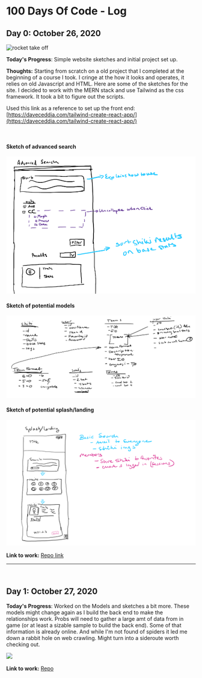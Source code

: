 # 100 Days Of Code - Log


## Day 0: October 26, 2020

![rocket take off](https://media.giphy.com/media/tXLpxypfSXvUc/giphy.gif)

**Today's Progress**: Simple website sketches and initial project set up.

**Thoughts:** Starting from scratch on a old project that I completed at the beginning of a course I took. I cringe at the how it looks and operates, it relies on old Javascript and HTML. Here are some of the sketches for the site. I decided to work with the MERN stack and use Tailwind as the css framework. It took a bit to figure out the scripts. 

Used this link as a reference to set up the front end: [https://daveceddia.com/tailwind-create-react-app/](https://daveceddia.com/tailwind-create-react-app/)

<br/>

#### Sketch of advanced search
![sketch of advanced search](/imgs/day0/Day0-1.png)
#### Sketch of potential models
![Models](/imgs/day0/Day0-2.png)
#### Sketch of potential splash/landing
![Models](/imgs/day0/Day0-3.png)


**Link to work:** [Repo link](https://github.com/Beki-G/all-my-shiki)



<hr/>
<br />

## Day 1: October 27, 2020

**Today's Progress**: Worked on the Models and sketches a bit more. These models might change again as I build the back end to make the relationships work. Probs will need to gather a large amt of data from in game (or at least a sizable sample to build the back end). Some of that information is already online. And while I'm not found of spiders it led me down a rabbit hole on web crawling. Might turn into a sideroute worth checking out. 

![](https://media.giphy.com/media/zpjpvAGOM36bm/giphy.gif)

**Link to work:** [Repo](https://github.com/Beki-G/all-my-shiki)